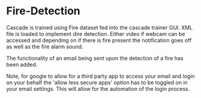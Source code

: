 # Fire-Detection
Cascade is trained using Fire dataset fed into the cascade trainer GUI.
XML file is loaded to implement dire detection.
Either video if webcam can be accessed and depending on if there is fire present the notification goes off as well as the fire alarm sound.


The functionality of an email being sent upon the detection of a fire has been added. 

Note, for google to allow for a third party app to access your email and login on your behalf the 'allow less secure apps' option has to be toggled on in your email settings. 
This will allow for the automation of the login process.
